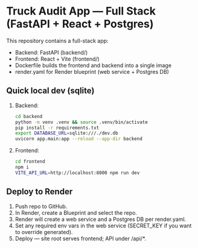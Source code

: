 # Truck Audit App — Full Stack (FastAPI + React + Postgres)

This repository contains a full-stack app:
- Backend: FastAPI (backend/)
- Frontend: React + Vite (frontend/)
- Dockerfile builds the frontend and backend into a single image
- render.yaml for Render blueprint (web service + Postgres DB)

## Quick local dev (sqlite)
1. Backend:
   ```bash
   cd backend
   python -m venv .venv && source .venv/bin/activate
   pip install -r requirements.txt
   export DATABASE_URL=sqlite:///./dev.db
   uvicorn app.main:app --reload --app-dir backend
   ```
2. Frontend:
   ```bash
   cd frontend
   npm i
   VITE_API_URL=http://localhost:8000 npm run dev
   ```

## Deploy to Render
1. Push repo to GitHub.
2. In Render, create a Blueprint and select the repo.
3. Render will create a web service and a Postgres DB per render.yaml.
4. Set any required env vars in the web service (SECRET_KEY if you want to override generated).
5. Deploy — site root serves frontend; API under /api/*.
